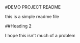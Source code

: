 #DEMO PROJECT README

this is a simple readme file

##Heading 2

I hope this isn't much of a problem